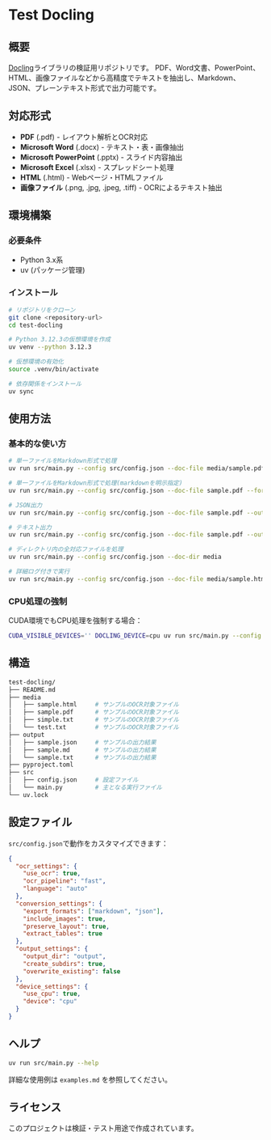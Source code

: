 # Test Docling

## 概要

[Docling](https://github.com/docling-project/docling)ライブラリの検証用リポジトリです。
PDF、Word文書、PowerPoint、HTML、画像ファイルなどから高精度でテキストを抽出し、Markdown、JSON、プレーンテキスト形式で出力可能です。

## 対応形式

- **PDF** (.pdf) - レイアウト解析とOCR対応
- **Microsoft Word** (.docx) - テキスト・表・画像抽出
- **Microsoft PowerPoint** (.pptx) - スライド内容抽出
- **Microsoft Excel** (.xlsx) - スプレッドシート処理
- **HTML** (.html) - Webページ・HTMLファイル
- **画像ファイル** (.png, .jpg, .jpeg, .tiff) - OCRによるテキスト抽出

## 環境構築

### 必要条件

- Python 3.x系
- uv (パッケージ管理)

### インストール

```bash
# リポジトリをクローン
git clone <repository-url>
cd test-docling

# Python 3.12.3の仮想環境を作成
uv venv --python 3.12.3

# 仮想環境の有効化
source .venv/bin/activate

# 依存関係をインストール
uv sync
```

## 使用方法

### 基本的な使い方

```bash
# 単一ファイルをMarkdown形式で処理
uv run src/main.py --config src/config.json --doc-file media/sample.pdf

# 単一ファイルをMarkdown形式で処理(markdownを明示指定)
uv run src/main.py --config src/config.json --doc-file sample.pdf --format-to-markdown

# JSON出力
uv run src/main.py --config src/config.json --doc-file sample.pdf --output-format json

# テキスト出力
uv run src/main.py --config src/config.json --doc-file sample.pdf --output-format text

# ディレクトリ内の全対応ファイルを処理
uv run src/main.py --config src/config.json --doc-dir media

# 詳細ログ付きで実行
uv run src/main.py --config src/config.json --doc-file media/sample.html --verbose
```

### CPU処理の強制

CUDA環境でもCPU処理を強制する場合：

```bash
CUDA_VISIBLE_DEVICES='' DOCLING_DEVICE=cpu uv run src/main.py --config src/config.json --doc-file media/sample.pdf
```

## 構造

```bash
test-docling/
├── README.md
├── media
│   ├── sample.html     # サンプルのOCR対象ファイル
│   ├── sample.pdf      # サンプルのOCR対象ファイル
│   ├── simple.txt      # サンプルのOCR対象ファイル
│   └── test.txt        # サンプルのOCR対象ファイル
├── output
│   ├── sample.json     # サンプルの出力結果
│   ├── sample.md       # サンプルの出力結果
│   └── sample.txt      # サンプルの出力結果
├── pyproject.toml
├── src
│   ├── config.json     # 設定ファイル
│   └── main.py         # 主となる実行ファイル
└── uv.lock
```

## 設定ファイル

`src/config.json`で動作をカスタマイズできます：

```json
{
  "ocr_settings": {
    "use_ocr": true,
    "ocr_pipeline": "fast",
    "language": "auto"
  },
  "conversion_settings": {
    "export_formats": ["markdown", "json"],
    "include_images": true,
    "preserve_layout": true,
    "extract_tables": true
  },
  "output_settings": {
    "output_dir": "output",
    "create_subdirs": true,
    "overwrite_existing": false
  },
  "device_settings": {
    "use_cpu": true,
    "device": "cpu"
  }
}
```

## ヘルプ

```bash
uv run src/main.py --help
```

詳細な使用例は `examples.md` を参照してください。

## ライセンス

このプロジェクトは検証・テスト用途で作成されています。